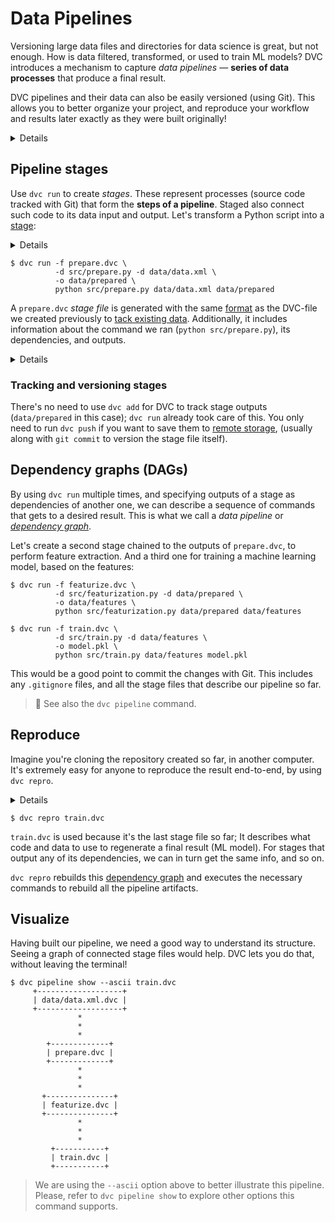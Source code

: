 # Data Pipelines

Versioning large data files and directories for data science is great, but not
enough. How is data filtered, transformed, or used to train ML models? DVC
introduces a mechanism to capture _data pipelines_ — **series of data
processes** that produce a final result.

DVC pipelines and their data can also be easily versioned (using Git). This
allows you to better organize your project, and reproduce your workflow and
results later exactly as they were built originally!

<details>

### 👉 Expand to prepare the project

Get the sample project from Github with:

```dvc
$ git clone https://github.com/iterative/example-get-started
$ cd example-get-started
$ git checkout '4-update-data'
$ dvc pull
```

</details>

## Pipeline stages

Use `dvc run` to create _stages_. These represent processes (source code tracked
with Git) that form the **steps of a pipeline**. Staged also connect such code
to its data input and output. Let's transform a Python script into a
[stage](/doc/command-reference/run):

<details>

### 👉 Expand to download example code

Get the sample code like this:

```dvc
$ wget https://code.dvc.org/get-started/code.zip
$ unzip code.zip
$ rm -f code.zip
$ ls src
cleanup.py  evaluate.py  featurization.py
prepare.py  requirements.txt  train.py
```

Now let's install the requirements:

> We **strongly** recommend creating a
> [virtual environment](https://packaging.python.org/tutorials/installing-packages/#creating-virtual-environments)
> first.

```dvc
$ pip install -r src/requirements.txt
```

Please also add or commit the source code directory with Git at this point.

</details>

```dvc
$ dvc run -f prepare.dvc \
          -d src/prepare.py -d data/data.xml \
          -o data/prepared \
          python src/prepare.py data/data.xml data/prepared
```

A `prepare.dvc` _stage file_ is generated with the same
[format](/doc/user-guide/dvc-file-format) as the DVC-file we created previously
to
[tack existing data](/doc/tutorials/get-started/data-versioning#tracking-changes).
Additionally, it includes information about the command we ran
(`python src/prepare.py`), its <abbr>dependencies</abbr>, and
<abbr>outputs</abbr>.

<details>

### Expand to see what happened internally

The command options used above mean the following:

- `-f prepare.dvc` specifies a name for the stage file. It's optional but we
  recommend using it to make your project structure more readable.

- `-d src/prepare.py` and `-d data/data.xml` mean that the stage depends on
  these files to work. Notice that the source code itself is marked as a
  dependency. If any of these files change later, DVC will know that this stage
  needs to be [reproduced](#reproduce).

- `-o data/prepared` specifies an output directory for this script, which writes
  two files in it. This is how the <abbr>workspace</abbr> should look like now:

  ```diff
      .
      ├── data
      │   ├── data.xml
      │   ├── data.xml.dvc
  +   │   └── prepared
  +   │       ├── test.tsv
  +   │       └── train.tsv
  +   ├── prepare.dvc
      └── src
          ├── ...
  ```

- The last line, `python src/prepare.py ...`, is the command to run in this
  stage, and it's saved to the stage file, as shown below.

The resulting import stage `prepare.dvc` contains all of the information above:

```yaml
cmd: python src/prepare.py data/data.xml data/prepared
deps:
  - md5: 1a18704abffac804adf2d5c4549f00f7
    path: src/prepare.py
  - md5: a304afb96060aad90176268345e10355
    path: data/data.xml
outs:
  - md5: 6836f797f3924fb46fcfd6b9f6aa6416.dir
    path: data/prepared
    cache: true
```

</details>

### Tracking and versioning stages

There's no need to use `dvc add` for DVC to track stage outputs (`data/prepared`
in this case); `dvc run` already took care of this. You only need to run
`dvc push` if you want to save them to
[remote storage](/doc/tutorials/get-started/data-versioning#storing-and-sharing),
(usually along with `git commit` to version the stage file itself).

## Dependency graphs (DAGs)

By using `dvc run` multiple times, and specifying <abbr>outputs</abbr> of a
stage as <abbr>dependencies</abbr> of another one, we can describe a sequence of
commands that gets to a desired result. This is what we call a _data pipeline_
or [_dependency graph_](https://en.wikipedia.org/wiki/Directed_acyclic_graph).

Let's create a second stage chained to the outputs of `prepare.dvc`, to perform
feature extraction. And a third one for training a machine learning model, based
on the features:

```dvc
$ dvc run -f featurize.dvc \
          -d src/featurization.py -d data/prepared \
          -o data/features \
          python src/featurization.py data/prepared data/features

$ dvc run -f train.dvc \
          -d src/train.py -d data/features \
          -o model.pkl \
          python src/train.py data/features model.pkl
```

This would be a good point to commit the changes with Git. This includes any
`.gitignore` files, and all the stage files that describe our pipeline so far.

> 📖 See also the `dvc pipeline` command.

## Reproduce

Imagine you're cloning the <abbr>repository</abbr> created so far, in another
computer. It's extremely easy for anyone to reproduce the result end-to-end, by
using `dvc repro`.

<details>

### 👉 Expand to simulate a fresh clone of this repo

Move to another location in your file system and do this:

```dvc
$ git clone https://github.com/iterative/example-get-started
$ cd example-get-started
$ git checkout 7-train
$ dvc unlock data/data.xml.dvc
```

</details>

```dvc
$ dvc repro train.dvc
```

`train.dvc` is used because it's the last stage file so far; It describes what
code and data to use to regenerate a final result (ML model). For stages that
<abbr>output</abbr> any of its <abbr>dependencies</abbr>, we can in turn get the
same info, and so on.

`dvc repro` rebuilds this [dependency graph](#dependency-graphs-dags) and
executes the necessary commands to rebuild all the pipeline
<abbr>artifacts</abbr>.

## Visualize

Having built our pipeline, we need a good way to understand its structure.
Seeing a graph of connected stage files would help. DVC lets you do that,
without leaving the terminal!

```dvc
$ dvc pipeline show --ascii train.dvc
     +-------------------+
     | data/data.xml.dvc |
     +-------------------+
               *
               *
               *
        +-------------+
        | prepare.dvc |
        +-------------+
               *
               *
               *
       +---------------+
       | featurize.dvc |
       +---------------+
               *
               *
               *
         +-----------+
         | train.dvc |
         +-----------+
```

> We are using the `--ascii` option above to better illustrate this pipeline.
> Please, refer to `dvc pipeline show` to explore other options this command
> supports.
